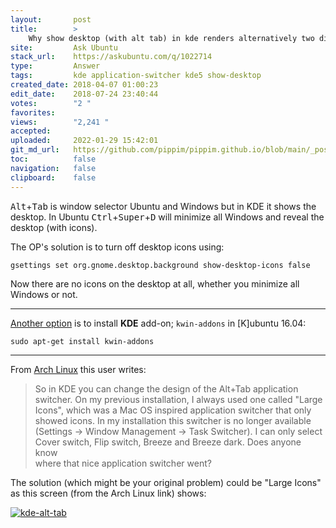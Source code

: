 ```yaml
---
layout:       post
title:        >
    Why show desktop (with alt tab) in kde renders alternatively two different things?
site:         Ask Ubuntu
stack_url:    https://askubuntu.com/q/1022714
type:         Answer
tags:         kde application-switcher kde5 show-desktop
created_date: 2018-04-07 01:00:23
edit_date:    2018-07-24 23:40:44
votes:        "2 "
favorites:    
views:        "2,241 "
accepted:     
uploaded:     2022-01-29 15:42:01
git_md_url:   https://github.com/pippim/pippim.github.io/blob/main/_posts/2018/2018-04-07-Why-show-desktop-_with-alt-tab_-in-kde-renders-alternatively-two-different-things_.md
toc:          false
navigation:   false
clipboard:    false
---
```


<kbd>Alt</kbd>+<kbd>Tab</kbd> is window selector Ubuntu and Windows but in KDE it shows the desktop. In Ubuntu <kbd>Ctrl</kbd>+<kbd>Super</kbd>+<kbd>D</kbd> will minimize all Windows and reveal the desktop (with icons).

The OP's solution is to turn off desktop icons using:

``` 
gsettings set org.gnome.desktop.background show-desktop-icons false
```

Now there are no icons on the desktop at all, whether you minimize all Windows or not.


----------


[Another option][1] is to install **KDE** add-on; `kwin-addons` in [K]ubuntu 16.04:

``` 
sudo apt-get install kwin-addons
```


----------


From [Arch Linux][2] this user writes:

> So in KDE you can change the design of the Alt+Tab application  
> switcher. On my previous installation, I always used one called "Large  
> Icons", which was a Mac OS inspired application switcher that only  
> showed icons. In my installation this switcher is no longer available  
> (Settings -> Window Management -> Task Switcher). I can only select  
> Cover switch, Flip switch, Breeze and Breeze dark. Does anyone know  
> where that nice application switcher went?  

The solution (which might be your original problem) could be "Large Icons" as this screen (from the Arch Linux link) shows:

[![kde-alt-tab][3]][3]


  [1]: https://superuser.com/questions/996597/kde-plasma-alt-tab-behavior-options-most-of-them-are-missing
  [2]: https://bbs.archlinux.org/viewtopic.php?id=218308
  [3]: https://i.stack.imgur.com/NgZj4.png
